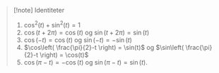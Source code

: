 > [!note] Identiteter
> 1. $\cos^2(t)+\sin^2(t) = 1$
> 2. $\cos(t+2\pi) = \cos(t)$ og $\sin(t+2\pi) = \sin(t)$
> 3. $\cos(-t) = \cos(t)$ og $\sin(-t) = -\sin(t)$
> 4. $\cos\left( \frac{\pi}{2}-t \right) = \sin(t)$ og $\sin\left( \frac{\pi}{2}-t \right) = \cos(t)$
> 5. $\cos(\pi - t) = -\cos(t)$ og $\sin(\pi-t) = \sin(t)$.

